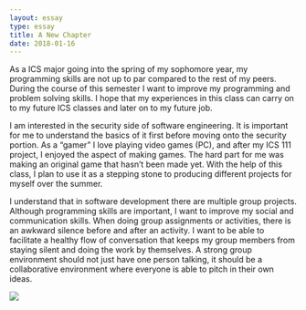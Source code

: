```yaml
---
layout: essay
type: essay
title: A New Chapter
date: 2018-01-16
---
```


As a ICS major going into the spring of my sophomore year, my programming skills are
not up to par compared to the rest of my peers. During the course of this semester I want to
improve my programming and problem solving skills. I hope that my experiences in this class
can carry on to my future ICS classes and later on to my future job.

I am interested in the security side of software engineering. It is important for me to
understand the basics of it first before moving onto the security portion. As a “gamer” I love
playing video games (PC), and after my ICS 111 project, I enjoyed the aspect of making games.
The hard part for me was making an original game that hasn’t been made yet. With the help of
this class, I plan to use it as a stepping stone to producing different projects for myself over the
summer.

I understand that in software development there are multiple group projects. Although
programming skills are important, I want to improve my social and communication skills.
When doing group assignments or activities, there is an awkward silence before and after an
activity. I want to be able to facilitate a healthy flow of conversation that keeps my group
members from staying silent and doing the work by themselves. A strong group environment should not just have one person talking, it should be a collaborative environment where everyone is able to pitch in their own ideas.

<img class="ui medium left floated rounded image" src="https://static1.squarespace.com/static/564e8701e4b0625ac18bb447/5650ee2de4b02ba778fc9eae/56f21648f85082b74d3027e7/1458738003289/15253-open-book-1280x800-photography-wallpaper.jpg?format=2500w">

